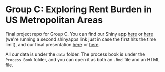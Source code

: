 # Group C: Exploring Rent Burden in US Metropolitan Areas

Final project repo for Group C. You can find our Shiny app [here](https://doruk.shinyapps.io/RentBurden/) or [here](https://dorukkilitcioglu.shinyapps.io/RentBurden/) (we're running a second shinyapps link just in case the first hits the time limit), and our final presentation [here](https://github.com/DS-GA3001-015/Group_C_RentBurden/blob/master/Exploring%20Rent%20Burden%20in%20US%20Metropolitan%20Areas.pdf) or [here](https://docs.google.com/presentation/d/1Y1sRzdbjPTi3kQm0ZX6NStnojbwlxrlcMt4unKQEaR8/edit?usp=sharing).

All our data is under the `data` folder. The process book is under the `Process_Book` folder, and you can open it as both an `.Rmd` file and an HTML file.
